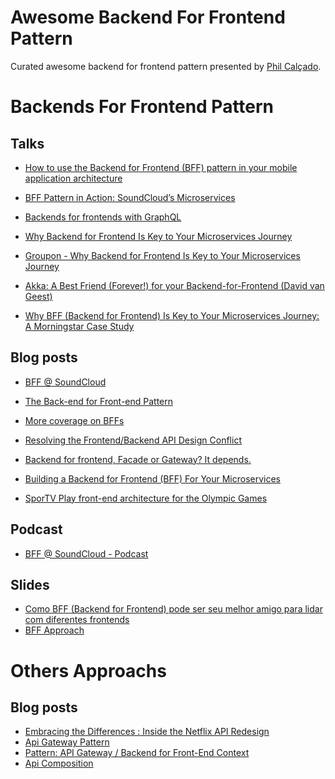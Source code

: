 # Awesome Backend For Frontend Pattern

Curated awesome backend for frontend pattern presented by [Phil Calçado](http://philcalcado.com/).

# Backends For Frontend Pattern

## Talks
* [How to use the Backend for Frontend (BFF) pattern in your mobile application architecture](https://www.safaribooksonline.com/videos/oreilly-software-architecture/9781491985274/9781491985274-video315419)
* [BFF Pattern in Action: SoundCloud’s Microservices](https://www.youtube.com/watch?v=jfN6HOgURXM)
* [Backends for frontends with GraphQL](https://youtu.be/GLp2RccPPIo)
* [Why Backend for Frontend Is Key to Your Microservices Journey](https://www.youtube.com/watch?v=PwgQZ8eCGxA)
* [Groupon - Why Backend for Frontend Is Key to Your Microservices Journey ](https://www.youtube.com/watch?v=-cxpM1DDEIs&t=1758s)
* [Akka: A Best Friend (Forever!) for your Backend-for-Frontend (David van Geest)](https://www.youtube.com/watch?v=DRxLFWmvJ8A)

* [Why BFF (Backend for Frontend) Is Key to Your Microservices Journey: A Morningstar Case Study](https://gotochgo.com/2017/sessions/114)

## Blog posts
* [BFF @ SoundCloud](https://www.thoughtworks.com/insights/blog/bff-soundcloud)
* [The Back-end for Front-end Pattern](http://philcalcado.com/2015/09/18/the_back_end_for_front_end_pattern_bff.html)
* [More coverage on BFFs](https://samnewman.io/blog/2016/02/14/more-coverage-on-bffs/)
* [Resolving the Frontend/Backend API Design Conflict](https://launchany.com/resolving-the-frontendbackend-api-design-conflict/)
* [Backend for frontend, Facade or Gateway? It depends.](http://dev.academicwork.se/backend-for-frontend-facade-or-gateway-it-depends/)
* [Building a Backend for Frontend (BFF) For Your Microservices](https://nordicapis.com/building-a-backend-for-frontend-shim-for-your-microservices/)

* [SporTV Play front-end architecture for the Olympic Games](https://blog.guilhermegarnier.com/2017/04/sportv_play_front_end_architecture_for_the_olympic_games/)


## Podcast

* [BFF @ SoundCloud - Podcast](https://www.thoughtworks.com/insights/blog/podcast-bff-soundcloud-0)

## Slides

* [Como BFF (Backend for Frontend) pode ser seu melhor amigo para lidar com diferentes frontends](https://www.slideshare.net/tdc-globalcode/tdc2018sp-trilha-microservices-como-bff-backend-for-frontend-pode-ser-seu-melhor-amigo-para-lidar-com-diferentes-frontends?qid=051a6085-9e58-42bf-bd35-8fd97c9b303a&v=&b=&from_search=1)
* [BFF Approach](http://jug.mk/presentations/javaskop18/microservices.pdf)


# Others Approachs


## Blog posts

* [Embracing the Differences : Inside the Netflix API Redesign](https://medium.com/netflix-techblog/embracing-the-differences-inside-the-netflix-api-redesign-15fd8b3dc49d)
* [Api Gateway Pattern](https://freecontent.manning.com/the-api-gateway-pattern/)
* [Pattern: API Gateway / Backend for Front-End
Context](https://microservices.io/patterns/apigateway.html)
* [Api Composition](https://microservices.io/patterns/data/api-composition.html)
